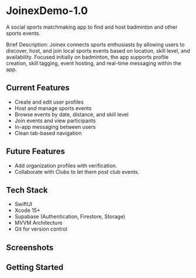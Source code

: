 # JoinexDemo-1.0
A social sports matchmaking app to find and host badminton and other sports events.

Brief Description: Joinex connects sports enthusiasts by allowing users to discover, host, and join local sports events based on location, skill level, and availability. Focused initially on badminton, the app supports profile creation, skill tagging, event hosting, and real-time messaging within the app.

## Current Features
- Create and edit user profiles
- Host and manage sports events
- Browse events by date, distance, and skill level
- Join events and view participants
- In-app messaging between users
- Clean tab-based navigation

## Future Features
- Add organization profiles with verification.
- Collaborate with Clubs to let them post club events.

## Tech Stack
- SwiftUI
- Xcode 15+
- Supabase (Authentication, Firestore, Storage)
- MVVM Architecture
- Git for version control

## Screenshots

## Getting Started
